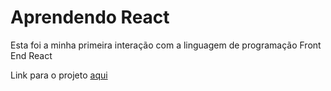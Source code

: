 # Aprendendo React

Esta foi a minha primeira interação com a linguagem de programação Front End React

Link para o projeto [aqui](https://z4ycl.csb.app/)
